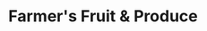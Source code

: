 ---
title: "Farmer's Fruit & Produce"
url: /lake-country/farmers-fruit-and-produce/
shop: greengrocer
---